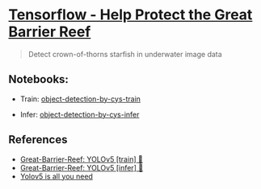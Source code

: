 # [Tensorflow - Help Protect the Great Barrier Reef](https://www.kaggle.com/c/tensorflow-great-barrier-reef)
> Detect crown-of-thorns starfish in underwater image data

## Notebooks:
- Train: [object-detection-by-cys-train](https://www.kaggle.com/code/cuiyushuai/object-detection-by-cys-train)

- Infer: [object-detection-by-cys-infer](https://www.kaggle.com/code/cuiyushuai/object-detection-by-cys-infer)

## References
 - [Great-Barrier-Reef: YOLOv5 [train] 🌊](https://www.kaggle.com/code/awsaf49/great-barrier-reef-yolov5-train)
 - [Great-Barrier-Reef: YOLOv5 [infer] 🌊](https://www.kaggle.com/code/awsaf49/great-barrier-reef-yolov5-infer)
 - [Yolov5 is all you need](https://www.kaggle.com/code/steamedsheep/yolov5-is-all-you-need)
